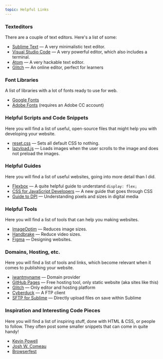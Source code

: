 ```yaml
---
topic: Helpful Links
---
```


### Texteditors

There are a couple of text editors. Here's a list of some:

- [Sublime Text](https://www.sublimetext.com/) — A very minimalistic text editor.
- [Visual Studio Code](https://code.visualstudio.com/) — A very powerful editor, which also includes a terminal.
- [Atom](https://atom.io/) — A very hackable text editor.
- [Glitch](https://glitch.com/) — An online editor, perfect for learners 

### Font Libraries

A list of libraries with a lot of fonts ready to use for web.

- [Google Fonts](https://fonts.google.com/)
- [Adobe Fonts](https://fonts.adobe.com/) (requires an Adobe CC account)

### Helpful Scripts and Code Snippets

Here you will find a list of useful, open-source files that might help you with developing your website.

- [reset.css](https://gist.github.com/DavidWells/18e73022e723037a50d6) — Sets all default CSS to nothing.
- [lazyload.js](https://github.com/verlok/vanilla-lazyload) — Loads images when the user scrolls to the image and does not preload the images.

### Helpful Guides

Here you will find a list of useful websites, going into more detail than I did.

- [Flexbox](https://css-tricks.com/snippets/css/a-guide-to-flexbox/) — A quite helpful guide to understand `display: flex;`
- [CSS for JavaScript Developers](https://css-for-js.dev/) — A new guide that goes through CSS
- [Guide to DPI](https://www.sebastien-gabriel.com/designers-guide-to-dpi/) — Understanding pixels and sizes in digital media

### Helpful Tools

Here you will find a list of tools that can help you making websites.

- [ImageOptim](https://imageoptim.com/) — Reduces image sizes.
- [Handbrake](https://handbrake.fr/) — Reduce video sizes.
- [Figma](https://figma.com/) — Designing websites.

### Domains, Hosting, etc.

Here you will find a list of tools and links, which become relevant when it comes to publishing your website.

- [iwantmyname](https://iwantmyname.com/) — Domain provider
- [GitHub Pages](https://pages.github.com/) — Free hosting tool, only static website (aka sites like this)
- [Glitch](https://glitch.com/) — Only editor and hosting platform
- [Cyberduck](https://cyberduck.io/) — A FTP client
- [SFTP for Sublime](https://codexns.io/products/sftp_for_sublime) — Directly upload files on save within Sublime

<!--

|What|Domain|Hosting|
|-----|------|-------|
|[iwantmyname](https://iwantmyname.com/)| × ||
|[GitHub Pages](https://pages.github.com/)|  | × |
|[Glitch](https://glitch.com/)|  | × |

-->

### Inspiration and Interesting Code Pieces

Here you will find a list of inspiring stuff, done with HTML & CSS, or people to follow. They often post some smaller snippets that can come in quite handy!

- [Kevin Powell](https://twitter.com/kevinjpowell)
- [Josh W. Comeau](https://twitter.com/joshwcomeau)
- [Browserfest](https://browserfest.netizen.org/)